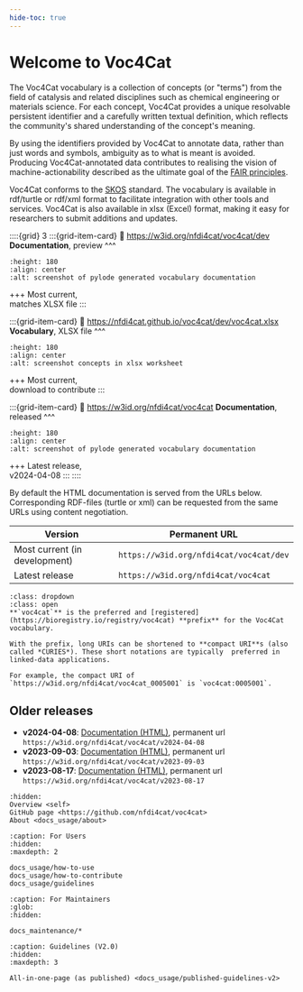 ```yaml
---
hide-toc: true
---
```


# Welcome to Voc4Cat

The Voc4Cat vocabulary is a collection of concepts (or "terms") from the field of catalysis and related disciplines such as chemical engineering or materials science.
For each concept, Voc4Cat provides a unique resolvable persistent identifier and a carefully written textual definition,
which reflects the community's shared understanding of the concept's meaning.

By using the identifiers provided by Voc4Cat to annotate data, rather than just words and symbols, ambiguity as to what is meant is avoided.
Producing Voc4Cat-annotated data contributes to realising the vision of machine-actionability described as the ultimate goal of the [FAIR principles](https://doi.org/10.1038/sdata.2016.18).

Voc4Cat conforms to the [SKOS](https://www.w3.org/TR/skos-reference/) standard.
The vocabulary is available in rdf/turtle or rdf/xml format to facilitate integration with other tools and services.
Voc4Cat is also available in xlsx (Excel) format, making it easy for researchers to submit additions and updates.

::::{grid} 3
:::{grid-item-card}
:link: https://w3id.org/nfdi4cat/voc4cat/dev
**Documentation**, preview
^^^

```{image} _static/voc4cat-pylode-docs.webp
:height: 180
:align: center
:alt: screenshot of pylode generated vocabulary documentation
```

+++
Most current, \
matches XLSX file
:::

:::{grid-item-card}
:link: https://nfdi4cat.github.io/voc4cat/dev/voc4cat.xlsx
**Vocabulary**, XLSX file
^^^

```{image} _static/voc4cat-concept-sheet.webp
:height: 180
:align: center
:alt: screenshot concepts in xlsx worksheet
```

+++
Most current, \
download to contribute
:::

:::{grid-item-card}
:link: https://w3id.org/nfdi4cat/voc4cat
**Documentation**, released
^^^

```{image} _static/voc4cat-pylode-docs.webp
:height: 180
:align: center
:alt: screenshot of pylode generated vocabulary documentation
```

+++
Latest release, \
v2024-04-08
:::
::::

By default the HTML documentation is served from the URLs below.
Corresponding RDF-files (turtle or xml) can be requested from the same URLs using content negotiation.

| Version                       | Permanent URL                               |
| ----------------------------- | ------------------------------------------- |
| Most current (in development) | ```https://w3id.org/nfdi4cat/voc4cat/dev``` |
| Latest release                | ```https://w3id.org/nfdi4cat/voc4cat```     |

```{tip}
:class: dropdown
:class: open
**`voc4cat`** is the preferred and [registered](https://bioregistry.io/registry/voc4cat) **prefix** for the Voc4Cat vocabulary.

With the prefix, long URIs can be shortened to **compact URI**s (also called *CURIES*). These short notations are typically  preferred in linked-data applications.

For example, the compact URI of `https://w3id.org/nfdi4cat/voc4cat_0005001` is `voc4cat:0005001`.
```

## Older releases

- **v2024-04-08**: [Documentation (HTML)](https://w3id.org/nfdi4cat/voc4cat/v2024-04-08), permanent url `https://w3id.org/nfdi4cat/voc4cat/v2024-04-08`
- **v2023-09-03**: [Documentation (HTML)](https://w3id.org/nfdi4cat/voc4cat/v2023-09-03"), permanent url `https://w3id.org/nfdi4cat/voc4cat/v2023-09-03`
- **v2023-08-17**: [Documentation (HTML)](https://w3id.org/nfdi4cat/voc4cat/v2023-08-17), permanent url `https://w3id.org/nfdi4cat/voc4cat/v2023-08-17`

```{toctree}
:hidden:
Overview <self>
GitHub page <https://github.com/nfdi4cat/voc4cat>
About <docs_usage/about>
```

```{toctree}
:caption: For Users
:hidden:
:maxdepth: 2

docs_usage/how-to-use
docs_usage/how-to-contribute
docs_usage/guidelines
```

```{toctree}
:caption: For Maintainers
:glob:
:hidden:

docs_maintenance/*
```

```{toctree}
:caption: Guidelines (V2.0)
:hidden:
:maxdepth: 3

All-in-one-page (as published) <docs_usage/published-guidelines-v2>
```
